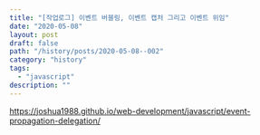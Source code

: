 ```yaml
---
title: "[작업로그] 이벤트 버블링, 이벤트 캡처 그리고 이벤트 위임"
date: "2020-05-08"
layout: post
draft: false
path: "/history/posts/2020-05-08--002"
category: "history"
tags:
  - "javascript"
description: ""
---
```


https://joshua1988.github.io/web-development/javascript/event-propagation-delegation/
